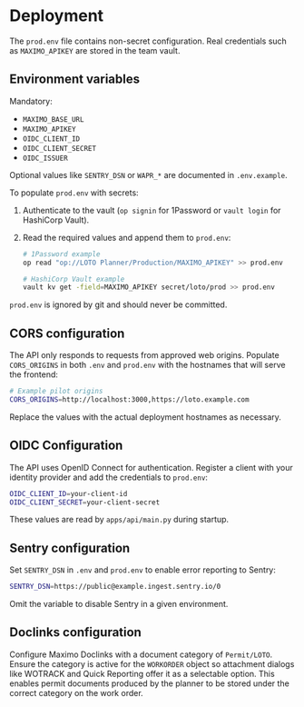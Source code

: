# Deployment

The `prod.env` file contains non-secret configuration. Real credentials such as `MAXIMO_APIKEY` are stored in the team vault.

## Environment variables

Mandatory:

- `MAXIMO_BASE_URL`
- `MAXIMO_APIKEY`
- `OIDC_CLIENT_ID`
- `OIDC_CLIENT_SECRET`
- `OIDC_ISSUER`

Optional values like `SENTRY_DSN` or `WAPR_*` are documented in `.env.example`.

To populate `prod.env` with secrets:

1. Authenticate to the vault (`op signin` for 1Password or `vault login` for HashiCorp Vault).
2. Read the required values and append them to `prod.env`:

   ```bash
   # 1Password example
   op read "op://LOTO Planner/Production/MAXIMO_APIKEY" >> prod.env

   # HashiCorp Vault example
   vault kv get -field=MAXIMO_APIKEY secret/loto/prod >> prod.env
   ```

`prod.env` is ignored by git and should never be committed.

## CORS configuration

The API only responds to requests from approved web origins. Populate
`CORS_ORIGINS` in both `.env` and `prod.env` with the hostnames that will
serve the frontend:

```bash
# Example pilot origins
CORS_ORIGINS=http://localhost:3000,https://loto.example.com
```

Replace the values with the actual deployment hostnames as necessary.

## OIDC Configuration

The API uses OpenID Connect for authentication. Register a client with your identity
provider and add the credentials to `prod.env`:

```bash
OIDC_CLIENT_ID=your-client-id
OIDC_CLIENT_SECRET=your-client-secret
```

These values are read by `apps/api/main.py` during startup.

## Sentry configuration

Set `SENTRY_DSN` in `.env` and `prod.env` to enable error reporting to Sentry:

```bash
SENTRY_DSN=https://public@example.ingest.sentry.io/0
```

Omit the variable to disable Sentry in a given environment.

## Doclinks configuration

Configure Maximo Doclinks with a document category of `Permit/LOTO`. Ensure the
category is active for the `WORKORDER` object so attachment dialogs like
WOTRACK and Quick Reporting offer it as a selectable option. This enables permit
documents produced by the planner to be stored under the correct category on the
work order.
